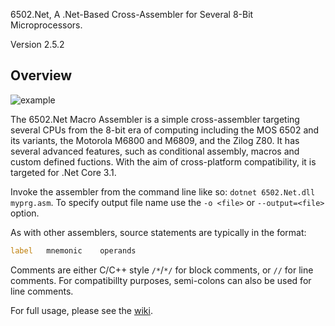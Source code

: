 ﻿6502.Net, A .Net-Based Cross-Assembler for Several 8-Bit Microprocessors.

Version 2.5.2

## Overview

![example](https://github.com/informedcitizenry/6502.Net/blob/master/Core6502DotNet/docs/sample_code.png)

The 6502.Net Macro Assembler is a simple cross-assembler targeting several CPUs from the 8-bit era of computing including the MOS 6502 and its variants, the Motorola M6800 and M6809, and the Zilog Z80. It has several advanced features, such as conditional assembly, macros and custom defined fuctions. With the aim of cross-platform compatibility, it is targeted for .Net Core 3.1.

Invoke the assembler from the command line like so: `dotnet 6502.Net.dll myprg.asm`. To specify output file name use the `-o <file>` or `--output=<file>` option.

As with other assemblers, source statements are typically in the format:

```asm
label   mnemonic    operands
```

Comments are either C/C++ style `/*`/`*/` for block comments, or `//` for line comments. For compatibillty purposes, semi-colons can also be used for line comments.

For full usage, please see the [wiki](https://github.com/informedcitizenry/6502.Net/wiki).